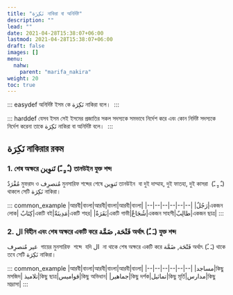 ```yaml
---
title: "نَكِرَة নাকিরা বা অনির্দিষ্ট"
description: ""
lead: ""
date: 2021-04-28T15:38:07+06:00
lastmod: 2021-04-28T15:38:07+06:00
draft: false
images: []
menu: 
  nahw:
    parent: "marifa_nakira"
weight: 20
toc: true
---
```


::: easydef
অনির্দিষ্ট ইসম কে نَكِرَة নাকিরা বলে।  
:::

::: harddef
যেসব ইসম সেই ইসমের প্রজাতির সকল সদস্যকে সমভাবে নির্দেশ করে এবং কোন নির্দিষ্ট সদস্যকে নির্দেশ করেনা তাকে نَكِرَة নাকিরা বা অনির্দিষ্ট বলে।  
:::


## نَكِرَة নাকিরার রকম

### 1. শেষ অক্ষরে تَنوِين‎ (ـٌ  ـٍ  ـً) তানউইন যুক্ত শব্দ 

مُفْرَدٌ মুফরাদ ও مُنصرِف মুনসারিফ শব্দের শেষে تَنوِين‎ তানউইন  বা দুই দাম্মাহ, দুই ফাতহা, দুই কাসরা  (ـٌ ـٍ ـً) থাকলে সেটি نَكِرَة নাকিরা।

::: common_example
|আরবী|বাংলা|আরবী|বাংলা|আরবী|বাংলা|
|--|--|--|--|--|--|
|رَجُلٌ|একজন লোক| كِتَابٌ|একটি বই|مَدِينَةٌ|একটি শহর|
|بَقَرَةٌ|একটি গাভী|شُجَاعٌ|একজন সাহসী|طالِبٌ|একজন ছাত্র|
:::

### 2. ال বিহীন এবং শেষ অক্ষরে একটি করে فَتْحَة, ضَمَّة অর্থাৎ (ـَ ـُ) যুক্ত শব্দ     

غیر مُنصرِف  গায়ের মুনসারিফ  শব্দে  যদি ال  না থাকে শেষ অক্ষরে একটি করে فَتْحَة, ضَمَّة অর্থাৎ (ـَ ـُ) থাকে তবে সেটি نَكِرَة নাকিরা।


::: common_example
|আরবী|বাংলা|আরবী|বাংলা|আরবী|বাংলা|
|--|--|--|--|--|--|
|مساجد|কিছু মসজিদ| تلاميذ|কিছু ছাত্র|قواميس|কিছু অভিধান|
|جماهير|কিছু দর্শক|تماثيل|কিছু মূর্তি|مدارس|কিছু মাদ্রাসা|
:::

